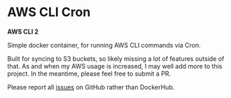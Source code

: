 # AWS CLI Cron
**AWS CLI 2**

Simple docker container, for running AWS CLI commands via Cron.

Built for syncing to S3 buckets, so likely missing a lot of features outside of that. As and when my AWS usage is increased, I may well add more to this project. In the meantime, please feel free to submit a PR.

Please report all [issues](https://github.com/mattsbanner/aws-cli-cron/issues) on GitHub rather than DockerHub.